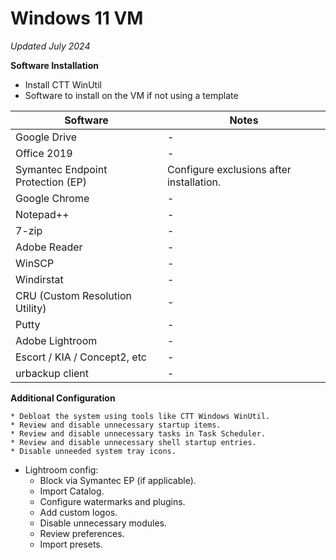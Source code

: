 # Windows 11 VM
_Updated July 2024_

**Software Installation**

- Install CTT WinUtil
- Software to install on the VM if not using a template

| Software | Notes |
|---|---|
| Google Drive | - |
| Office 2019 | - |
| Symantec Endpoint Protection (EP) | Configure exclusions after installation. |
| Google Chrome | - |
| Notepad++ | - |
| 7-zip | - |
| Adobe Reader | - |
| WinSCP | - |
| Windirstat | - |
| CRU (Custom Resolution Utility) | - |
| Putty | - |
| Adobe Lightroom | -|
|Escort / KIA / Concept2, etc | - |
|urbackup client | - |

**Additional Configuration**

    * Debloat the system using tools like CTT Windows WinUtil.
    * Review and disable unnecessary startup items.
    * Review and disable unnecessary tasks in Task Scheduler.
    * Review and disable unnecessary shell startup entries.
    * Disable unneeded system tray icons.

- Lightroom config:
    * Block via Symantec EP (if applicable).
    * Import Catalog.
    * Configure watermarks and plugins.
    * Add custom logos.
    * Disable unnecessary modules.
    * Review preferences.
    * Import presets.
